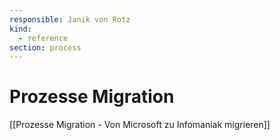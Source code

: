 ```yaml
---
responsible: Janik von Rotz
kind:
  - reference
section: process
---
```

# Prozesse Migration

[[Prozesse Migration - Von Microsoft zu Infomaniak migrieren]]